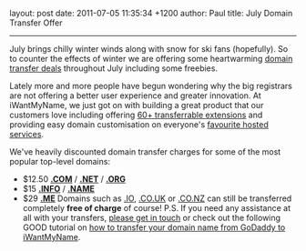 layout: post
date: 2011-07-05 11:35:34 +1200
author: Paul
title: July Domain Transfer Offer



----

July brings chilly winter winds along with snow for ski fans (hopefully). So to counter the effects of winter we are offering some heartwarming [domain transfer deals](https://iwantmyname.co.nz/domains/domain-transfer) throughout July including some freebies.

Lately more and more people have begun wondering why the big registrars are not offering a better user experience and greater innovation. At iWantMyName, we just got on with building a great product that our customers love including offering [60+ transferrable extensions](https://iwantmyname.co.nz/domains/domain-transfer) and providing easy domain customisation on everyone's [favourite hosted services](https://iwantmyname.co.nz/services).

We've heavily discounted domain transfer charges for some of the most popular top-level domains:


*   $12.50 **[**.COM**](https://iwantmyname.co.nz/domains/com-domain-registrar-transfer-commercial)** / **[**.NET**](https://iwantmyname.co.nz/domains/net-domain-registrar-transfer-network)** / [**.ORG**](https://iwantmyname.co.nz/domains/org-domain-registrar-transfer-organisation)
*   $15 **[**.INFO**](https://iwantmyname.co.nz/domains/info-domain-registrar-transfer-information)** / [**.NAME**](https://iwantmyname.co.nz/domains/name-domain-registrar-transfer-names)
*   $29 [**.ME**](https://iwantmyname.co.nz/domains/me-domain-registrar-transfer-montenegro)
Domains such as [.IO](https://iwantmyname.co.nz/domains/io-domain-registrar-transfer-british-indian-ocean-territory), [.CO.UK](https://iwantmyname.co.nz/domains/co.uk-domain-registrar-transfer-united-kingdom) or [.CO.NZ](https://iwantmyname.co.nz/domains/co.nz-domain-registrar-transfer-new-zealand) can still be transferred completely **free of charge** of course!
P.S. If you need any assistance at all with your transfers, [please get in touch](https://iwantmyname.co.nz/support) or check out the following GOOD tutorial on [how to transfer your domain name from GoDaddy to iWantMyName](http://www.good.is/post/how-to-leave-godaddy-com/page:2).
